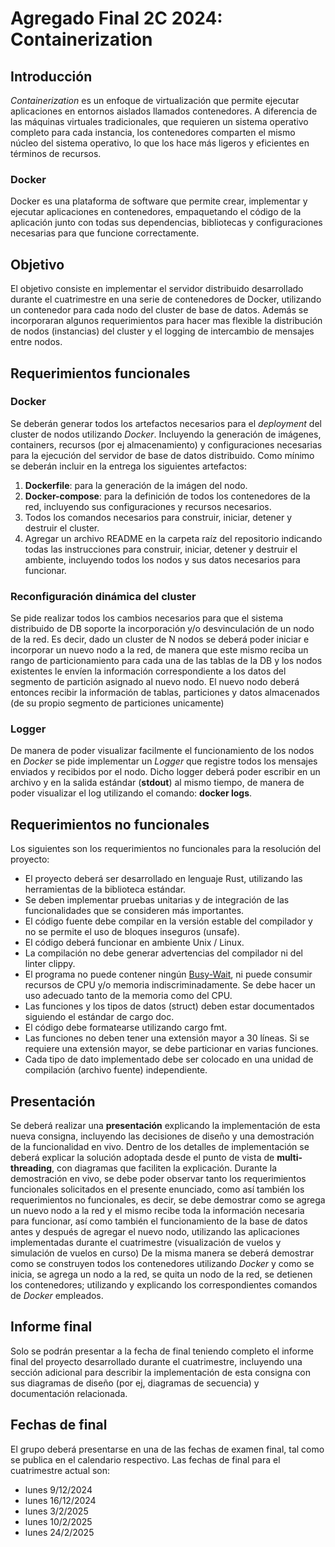 # Agregado Final 2C 2024: Containerization

## Introducción
*Containerization* es un enfoque de virtualización que permite ejecutar aplicaciones en entornos aislados llamados contenedores. A diferencia de las máquinas virtuales tradicionales, que requieren un sistema operativo completo para cada instancia, los contenedores comparten el mismo núcleo del sistema operativo, lo que los hace más ligeros y eficientes en términos de recursos.

### Docker
Docker es una plataforma de software que permite crear, implementar y ejecutar aplicaciones en contenedores, empaquetando el código de la aplicación junto con todas sus dependencias, bibliotecas y configuraciones necesarias para que funcione correctamente.

## Objetivo
El objetivo consiste en implementar el servidor distribuido desarrollado durante el cuatrimestre en una serie de contenedores de Docker, utilizando un contenedor para cada nodo del cluster de base de datos.
Además se incorporaran algunos requerimientos para hacer mas flexible la distribución de nodos (instancias) del cluster y el logging de intercambio de mensajes entre nodos.


## Requerimientos funcionales

### Docker
Se deberán generar todos los artefactos necesarios para el *deployment*  del cluster de nodos utilizando *Docker*. Incluyendo la generación de imágenes, containers, recursos (por ej almacenamiento) y configuraciones necesarias para la ejecución del servidor de base de datos distribuido.
Como mínimo se deberán incluir en la entrega los siguientes artefactos:
1. **Dockerfile**: para la generación de la imágen del nodo.
2. **Docker-compose**: para la definición de todos los contenedores de la red, incluyendo sus configuraciones y recursos necesarios.
3. Todos los comandos necesarios para construir, iniciar, detener y destruir el cluster.
4. Agregar un archivo README en la carpeta raíz del repositorio indicando todas las instrucciones para construir, iniciar, detener y destruir el ambiente, incluyendo todos los nodos y sus datos necesarios para funcionar.

### Reconfiguración dinámica del cluster
Se pide realizar todos los cambios necesarios para que el sistema distribuido de DB soporte la incorporación y/o desvinculación de un nodo de la red. Es decir, dado un cluster de N nodos se deberá poder iniciar e incorporar un nuevo nodo a la red, de manera que este mismo reciba un rango de particionamiento para cada una de las tablas de la DB y los nodos existentes le envíen la información correspondiente a los datos del segmento de partición asignado al nuevo nodo. El nuevo nodo deberá entonces recibir la información de tablas, particiones y datos almacenados (de su propio segmento de particiones unicamente)

### Logger
De manera de poder visualizar facilmente el funcionamiento de los nodos en *Docker* se pide implementar un *Logger* que registre todos los mensajes enviados y recibidos por el nodo. Dicho logger deberá poder escribir en un archivo y en la salida estándar (**stdout**) al mismo tiempo, de manera de poder visualizar el log utilizando el comando: **docker logs**.


## Requerimientos no funcionales
Los siguientes son los requerimientos no funcionales para la resolución del proyecto:

* El proyecto deberá ser desarrollado en lenguaje Rust, utilizando las herramientas de la biblioteca estándar.
* Se deben implementar pruebas unitarias y de integración de las funcionalidades que se consideren más importantes.
* El código fuente debe compilar en la versión estable del compilador y no se permite el uso de bloques inseguros (unsafe).
* El código deberá funcionar en ambiente Unix / Linux.
* La compilación no debe generar advertencias del compilador ni del linter clippy.
* El programa no puede contener ningún [Busy-Wait](https://en.wikipedia.org/wiki/Busy_waiting), ni puede consumir recursos de CPU y/o memoria indiscriminadamente. Se debe hacer un uso adecuado tanto de la memoria como del CPU. 
* Las funciones y los tipos de datos (struct) deben estar documentados siguiendo el estándar de cargo doc.
* El código debe formatearse utilizando cargo fmt.
* Las funciones no deben tener una extensión mayor a 30 líneas. Si se requiere una extensión mayor, se debe particionar en varias funciones.
* Cada tipo de dato implementado debe ser colocado en una unidad de compilación (archivo fuente) independiente.


## Presentación
Se deberá realizar una **presentación** explicando la implementación de esta nueva consigna, incluyendo las decisiones de diseño y una demostración de la funcionalidad en vivo. 
Dentro de los detalles de implementación se deberá explicar la solución adoptada desde el punto de vista de **multi-threading**, con diagramas que faciliten la explicación.
Durante la demostración en vivo, se debe poder observar tanto los requerimientos funcionales solicitados en el presente enunciado, como así también los requerimientos no funcionales, es decir, se debe demostrar como se agrega un nuevo nodo a la red y el mismo recibe toda la información necesaria para funcionar, así como también el funcionamiento de la base de datos antes y después de agregar el nuevo nodo, utilizando las aplicaciones implementadas durante el cuatrimestre (visualización de vuelos y simulación de vuelos en curso) 
De la misma manera se deberá demostrar como se construyen todos los contenedores utilizando *Docker* y como se inicia, se agrega un nodo a la red, se quita un nodo de la red, se detienen los contenedores; utilizando y explicando los correspondientes comandos de *Docker* empleados. 


## Informe final
Solo se podrán presentar a la fecha de final teniendo completo el informe final del proyecto desarrollado durante el cuatrimestre, incluyendo una sección adicional para describir la implementación de esta consigna con sus
diagramas de diseño (por ej, diagramas de secuencia) y documentación relacionada.


## Fechas de final
El grupo deberá presentarse en una de las fechas de examen final, tal como se publica en el calendario respectivo.
Las fechas de final para el cuatrimestre actual son:

- lunes 9/12/2024
- lunes 16/12/2024
- lunes 3/2/2025
- lunes 10/2/2025
- lunes 24/2/2025
